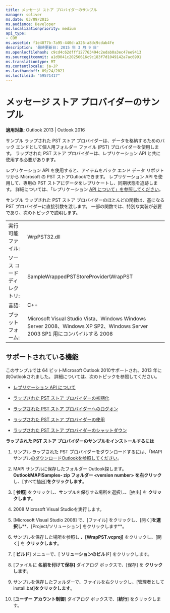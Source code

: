```yaml
---
title: メッセージ ストア プロバイダーのサンプル
manager: soliver
ms.date: 03/09/2015
ms.audience: Developer
ms.localizationpriority: medium
api_type:
- COM
ms.assetid: f1e4077b-7a95-440d-a326-a8dc9cdab4fe
description: '最終更新日: 2015 年 3 月 9 日'
ms.openlocfilehash: c9cd4c62dfff127763494c2edab0a3ec47ee9413
ms.sourcegitcommit: a1d9041c20256616c9c183f7d1049142a7ac6991
ms.translationtype: MT
ms.contentlocale: ja-JP
ms.lasthandoff: 09/24/2021
ms.locfileid: "59571417"
---
```

# <a name="message-store-provider-sample"></a>メッセージ ストア プロバイダーのサンプル

  
  
**適用対象**: Outlook 2013 | Outlook 2016 
  
サンプル ラップされた PST ストア プロバイダーは、データを格納するためのバック エンドとして個人用フォルダー ファイル (PST) プロバイダーを使用します。 ラップされた PST ストア プロバイダーは、レプリケーション API と共に使用する必要があります。 
  
レプリケーション API を使用すると、アイテムをバック エンド データ リポジトリから Microsoft の PST ストアOutlookできます。 レプリケーション API を使用して、専用の PST ストアにデータをレプリケートし、同期状態を追跡します。 詳細については、「レプリケーション [API について」を参照してください](about-the-replication-api.md)。
  
サンプル ラップされた PST ストア プロバイダーのほとんどの関数は、基になる PST プロバイダーに直接引数を渡します。 一部の関数では、特別な実装が必要であり、次のトピックで説明します。
  
|||
|:-----|:-----|
|実行可能ファイル:  <br/> |WrpPST32.dll  <br/> |
|ソース コード ディレクトリ:  <br/> |SampleWrappedPSTStoreProvider\WrapPST  <br/> |
|言語:  <br/> |C++  <br/> |
|プラットフォーム:  <br/> |Microsoft Visual Studio Vista、Windows Windows Server 2008、Windows XP SP2、Windows Server 2003 SP1 用にコンパイルする 2008  <br/> |
   
## <a name="supported-features"></a>サポートされている機能

このサンプルでは 64 ビットMicrosoft Outlook 2010サポートされ、2013 年に向Outlookされました。 詳細については、次のトピックを参照してください。
  
- [レプリケーション API について](about-the-replication-api.md)
    
- [ラップされた PST ストア プロバイダーの初期化](initializing-a-wrapped-pst-store-provider.md)
    
- [ラップされた PST ストア プロバイダーへのログオン](logging-on-to-a-wrapped-pst-store-provider.md)
    
- [ラップされた PST ストア プロバイダーの使用](using-a-wrapped-pst-store-provider.md)
    
- [ラップされた PST ストア プロバイダーのシャットダウン](shutting-down-a-wrapped-pst-store-provider.md)
    
 **ラップされた PST ストア プロバイダーのサンプルをインストールするには**
  
1. サンプル ラップされた PST プロバイダーをダウンロードするには、「MAPI サンプル[のダウンロードOutlookを参照してください](downloading-the-outlook-mapi-samples.md)。
    
2. MAPI サンプルに保存したフォルダー Outlook探します。 **OutlookMAPISamples- zip フォルダー \<version number\> を右クリック** し、[すべて抽出]**をクリックします**。
    
3. [ **参照]** をクリックし、サンプルを保存する場所を選択し、[抽出] を **クリックします**。
    
4. 2008 Microsoft Visual Studioを実行します。
    
5. [Microsoft Visual Studio 2008] で、[ファイル] をクリックし、[開く]**を選択し****、[Project/ソリューション] をクリックします**。
    
6. サンプルを保存した場所を参照し **、[WrapPST.vcproj]** をクリックし、[開く] を **クリックします**。
    
7. [ **ビルド**] メニューで、[ **ソリューションのビルド**] をクリックします。
    
8. [ファイルに **名前を付けて保存]** ダイアログ ボックスで、[保存] を **クリックします**。
    
9. サンプルを保存したフォルダーで、ファイルを右クリックし、[管理者としてinstall.bat]**をクリックします**。
    
10. [**ユーザー アカウント制御**] ダイアログ ボックスで、[**続行**] をクリックします。
    

